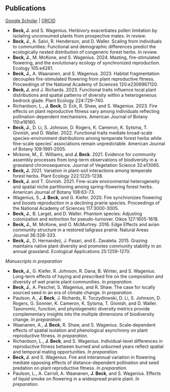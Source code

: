 ## Publications

[Google Scholar](https://scholar.google.com/citations?user=IC3onsQAAAAJ&hl=en&oi=ao)  \|  [ORCID](https://orcid.org/0000-0001-9515-5440)


* **Beck, J.** and S. Wagenius. Herbivory exacerbates pollen limitation by isolating unconsumed plants from prospective mates. *In review.*
* **Beck, J.**, A. Salvi, R. Henderson, and D. Waller. Scaling from individuals to communities: Functional and demographic differences predict the ecologically nested distribution of congeneric forest herbs. *In review.*
* **Beck, J.**, M. McKone, and S. Wagenius. 2024. Masting, fire-stimulated flowering, and the evolutionary ecology of synchronized reproduction. Ecology 105:e4261.
* **Beck, J.**, A. Waananen, and S. Wagenius. 2023. Habitat fragmentation decouples fire-stimulated flowering from plant reproductive fitness. Proceedings of the National Academy of Sciences 120:e2306967120.
* **Beck, J.** and J. Richards. 2023. Functional traits influence local plant distributions and spatial patterns of diversity within a heterogeneous bedrock glade. Plant Ecology 224:729–740.
* Richardson, L., **J. Beck**, D. Eck, R. Shaw, and S. Wagenius. 2023. Fire effects on plant reproductive fitness vary among individuals reflecting pollination-dependent mechanisms. American Journal of Botany 110:e16160.
* **Beck, J.**, D. Li, S. Johnson, D. Rogers, K. Cameron, K. Sytsma, T. Givnish, and D. Waller. 2022. Functional traits mediate broad-scale species-environment distributions among temperate forest herbs while fine-scale species’ associations remain unpredictable. American Journal of Botany 109:1991-2005.
* Mckone, M., E. Williams, and **J. Beck**. 2021. Evidence for community assembly processes from long-term
observations of biodiversity in a grassland chronosequence. Journal of Vegetation Science 32:e13065.
* **Beck, J.** 2021. Variation in plant-soil interactions among temperate forest herbs. Plant Ecology 222:1225-1238.
* **Beck, J.** and T. Givnish. 2021. Fine-scale environmental heterogeneity and spatial niche partitioning among spring-flowering forest herbs. American Journal of Botany 108:63-73.
* Wagenius, S., **J. Beck**, and G. Kiefer. 2020. Fire synchronizes flowering and boosts reproduction in a declining prairie species. Proceedings of the National Academy of Sciences 117:3000-3005.
* **Beck, J.**, B. Larget, and D. Waller. Phantom species: Adjusting colonization and extinction for pseudo-turnover. Oikos 127:1605-1618.
* **Beck, J.**, M. McKone, and O. McMurtrey. 2016. Edge Effects and avian community structure in a restored tallgrass prairie. Natural Areas Journal 36:328-333.
* **Beck, J.**, D. Hernandez, J. Pasari, and E. Zavaleta. 2015. Grazing maintains native plant diversity and promotes community stability in an annual grassland. Ecological Applications 25:1259-1270.

*Manuscripts in preparation*

* **Beck, J.**, G. Kiefer. R. Johnson, R. Dana, B. Winter, and S. Wagenius. Long-term effects of haying and prescribed fire on the composition and diversity of wet prairie plant communities. *In preparation.*
* **Beck, J.**, A. Peschel, S. Wagenius, and R. Shaw. The case for locally sourced seed in an era of climate change. *In preparation.*
* Paulson, A., **J. Beck**, J. Richards, R. Toczydlowski, D. Li, S. Johnson, D. Rogers, G. Sonnier, K. Cameron, K. Sytsma, T. Givnish, and D. Waller. Taxonomic, function, and phyologenetic diversity metrics provide complementary insights into the multiple dimensions of biodiversity change. *In preparation.*
* Waananen, A., **J. Beck**, R. Shaw, and S. Wagenius. Scale-dependent effects of spatial isolation and phenological asynchrony on plant reproductive fitness. *In preparation.*
* Richardson, L., **J. Beck**, and S. Wagenius. Individual-level differences in reproductive fitness between burned and unburned years reflect spatial and temporal mating opportunities.  *In preparation.*
* **Beck, J.** and S. Wagenius. Fire and interannual variation in flowering mediate opposing effects of distance-dependent pollination and seed predation on plant reproductive fitness. *In preparation.*
* Paulson, L., A. Carroll, A. Waananen, **J. Beck**, and S. Wagenius. Effects of liquid smoke on flowering in a widespread prairie plant. *In preparation.*

